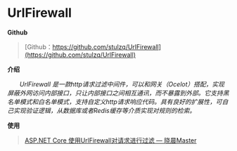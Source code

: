 # UrlFirewall

**Github**
> [Github：https://github.com/stulzq/UrlFirewall](https://github.com/stulzq/UrlFirewall)

**介绍**

*&emsp;&emsp;UrlFirewall 是一款http请求过滤中间件，可以和网关（Ocelot）搭配，实现屏蔽外网访问内部接口，只让内部接口之间相互通讯，而不暴露到外部。它支持黑名单模式和白名单模式，支持自定义http请求响应代码。具有良好的扩展性，可自己实现验证逻辑，从数据库或者Redis缓存等介质实现对规则的检索。*

**使用**
> [ASP.NET Core 使用UrlFirewall对请求进行过滤 — 晓晨Master](https://www.cnblogs.com/stulzq/p/8987632.html)